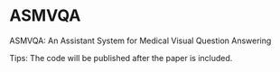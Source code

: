 # ASMVQA
ASMVQA: An Assistant System for Medical Visual Question Answering

Tips: The code will be published after the paper is included.

